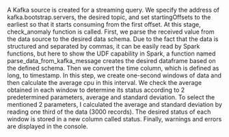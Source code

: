 A Kafka source is created for a streaming query. We specify the address of kafka.bootstrap.servers, the desired topic, and set startingOffsets to the earliest so that it starts consuming from the first offset. At this stage, check_anomaly function is called. First, we parse the received value from the data source to the desired data schema. Due to the fact that the data is structured and separated by commas, it can be easily read by Spark functions, but here to show the UDF capability in Spark, a function named parse_data_from_kafka_message creates the desired dataframe based on the defined schema. Then we convert the time column, which is defined as long, to timestamp. In this step, we create one-second windows of data and then calculate the average cpu in this interval. We check the average obtained in each window to determine its status according to 2 predetermined parameters, average and standard deviation. To select the mentioned 2 parameters, I calculated the average and standard deviation by reading one third of the data (3000 records). The desired status of each window is stored in a new column called status. Finally, warnings and errors are displayed in the console.
